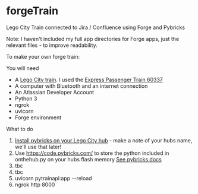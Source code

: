 # forgeTrain
Lego City Train connected to Jira / Confluence using Forge and Pybricks

Note: I haven't included my full app directories for Forge apps, just the relevant files - to improve readability. 

To make your own forge train:

You will need
- A [Lego City train](https://www.lego.com/en-au/themes/city/train). I used the [Express Passenger Train 60337](https://www.lego.com/en-au/product/express-passenger-train-60337)
- A computer with Bluetooth and an internet connection
- An Atlassian Developer Account
- Python 3
- ngrok
- uvicorn
- Forge environment

What to do
1. [Install pybricks on your Lego City hub](https://pybricks.com/install/) - make a note of your hubs name, we'll use that later!
2. Use https://code.pybricks.com/ to store the python included in onthehub.py on your hubs flash memory [See pybricks docs](https://pybricks.com/install/technic-boost-city/#saving-a-program-on-the-hub)
3. tbc
4. tbc
5. uvicorn pytrainapi:app --reload
6. ngrok http 8000


